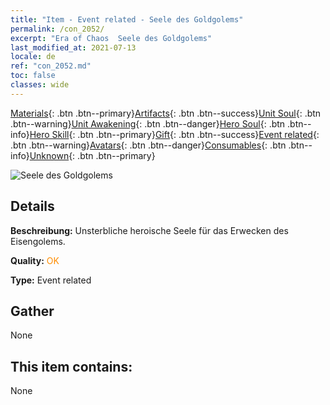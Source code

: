 ```yaml
---
title: "Item - Event related - Seele des Goldgolems"
permalink: /con_2052/
excerpt: "Era of Chaos  Seele des Goldgolems"
last_modified_at: 2021-07-13
locale: de
ref: "con_2052.md"
toc: false
classes: wide
---
```

 [Materials](/ItemsDE/){: .btn .btn--primary}[Artifacts](/ItemsDE/Artifacts/){: .btn .btn--success}[Unit Soul](/ItemsDE/UnitSoul/){: .btn .btn--warning}[Unit Awakening](/ItemsDE/UnitAwakening/){: .btn .btn--danger}[Hero Soul](/ItemsDE/HeroSoul/){: .btn .btn--info}[Hero Skill](/ItemsDE/HeroSkill/){: .btn .btn--primary}[Gift](/ItemsDE/Gift/){: .btn .btn--success}[Event related](/ItemsDE/Events/){: .btn .btn--warning}[Avatars](/ItemsDE/Avatars/){: .btn .btn--danger}[Consumables](/ItemsDE/Consumables/){: .btn .btn--info}[Unknown](/ItemsDE/Unknown/){: .btn .btn--primary}

 ![Seele des Goldgolems](/images/t/juexing_603.jpg)

## Details
 **Beschreibung:** Unsterbliche heroische Seele für das Erwecken des Eisengolems.

 **Quality:** <span style="color: #FF8C00">OK</span>

 **Type:** Event related

## Gather

  None

## This item contains:

  None

